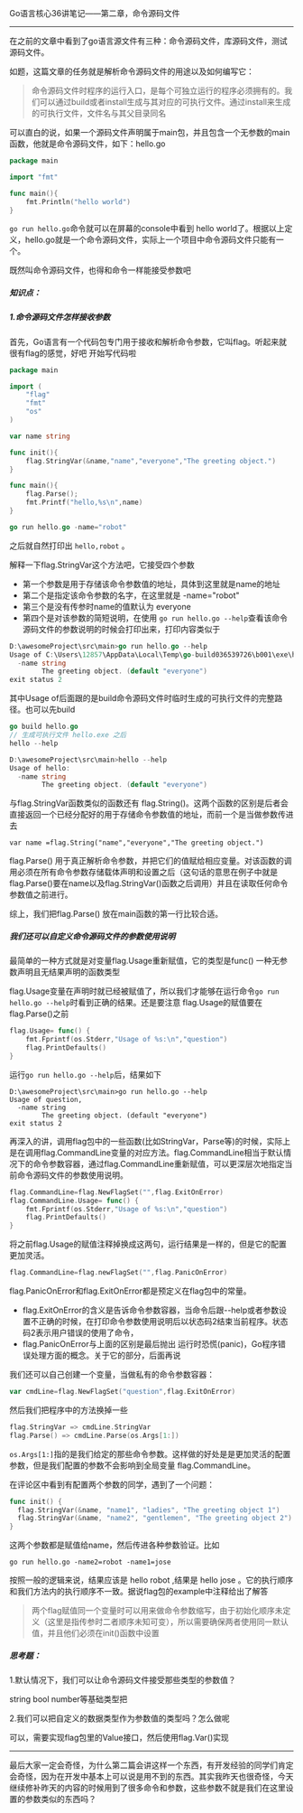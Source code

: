 Go语言核心36讲笔记——第二章，命令源码文件

---

在之前的文章中看到了go语言源文件有三种：命令源码文件，库源码文件，测试源码文件。

如题，这篇文章的任务就是解析命令源码文件的用途以及如何编写它：

> 命令源码文件时程序的运行入口，是每个可独立运行的程序必须拥有的。我们可以通过build或者install生成与其对应的可执行文件。通过install来生成的可执行文件，文件名与其父目录同名

可以直白的说，如果一个源码文件声明属于main包，并且包含一个无参数的main函数，他就是命令源码文件，如下：hello.go

```go
package main

import "fmt"

func main(){
    fmt.Println("hello world")
}
```

`go run hello.go`命令就可以在屏幕的console中看到 hello world了。根据以上定义，hello.go就是一个命令源码文件，实际上一个项目中命令源码文件只能有一个。

既然叫命令源码文件，也得和命令一样能接受参数吧

##### 知识点：

##### 1.命令源码文件怎样接收参数

首先，Go语言有一个代码包专门用于接收和解析命令参数，它叫flag。听起来就很有flag的感觉，好吧 开始写代码啦

```go
package main

import (
	"flag"
	"fmt"
	"os"
)

var name string

func init(){
	flag.StringVar(&name,"name","everyone","The greeting object.")
}

func main(){
	flag.Parse();
	fmt.Printf("hello,%s\n",name)
}
```

```go
go run hello.go -name="robot"
```

之后就自然打印出 `hello,robot` 。

解释一下flag.StringVar这个方法吧，它接受四个参数

- 第一个参数是用于存储该命令参数值的地址，具体到这里就是name的地址
- 第二个是指定该命令参数的名字，在这里就是 -name="robot"
- 第三个是没有传参时name的值默认为 everyone
- 第四个是对该参数的简短说明，在使用 `go run hello.go --help`查看该命令源码文件的参数说明的时候会打印出来，打印内容类似于

```go
D:\awesomeProject\src\main>go run hello.go --help
Usage of C:\Users\12857\AppData\Local\Temp\go-build036539726\b001\exe\hello.exe:
  -name string
        The greeting object. (default "everyone")
exit status 2
```

其中Usage of后面跟的是build命令源码文件时临时生成的可执行文件的完整路径。也可以先build

```go
go build hello.go
// 生成可执行文件 hello.exe 之后
hello --help
```

```go
D:\awesomeProject\src\main>hello --help
Usage of hello:
  -name string
        The greeting object. (default "everyone")
```

与flag.StringVar函数类似的函数还有 flag.String()。这两个函数的区别是后者会直接返回一个已经分配好的用于存储命令参数值的地址，而前一个是当做参数传进去

```
var name =flag.String("name","everyone","The greeting object.")
```

flag.Parse() 用于真正解析命令参数，并把它们的值赋给相应变量。对该函数的调用必须在所有命令参数存储载体声明和设置之后（这句话的意思在例子中就是flag.Parse()要在name以及flag.StringVar()函数之后调用）并且在读取任何命令参数值之前进行。

综上，我们把flag.Parse() 放在main函数的第一行比较合适。



##### 我们还可以自定义命令源码文件的参数使用说明

最简单的一种方式就是对变量flag.Usage重新赋值，它的类型是func() 一种无参数声明且无结果声明的函数类型

flag.Usage变量在声明时就已经被赋值了，所以我们才能够在运行命令`go run hello.go --help`时看到正确的结果。还是要注意 flag.Usage的赋值要在flag.Parse()之前

```go
flag.Usage= func() {
    fmt.Fprintf(os.Stderr,"Usage of %s:\n","question")
    flag.PrintDefaults()
}
```

运行`go run hello.go --help`后，结果如下

```
D:\awesomeProject\src\main>go run hello.go --help
Usage of question,
  -name string
        The greeting object. (default "everyone")
exit status 2
```



再深入的讲，调用flag包中的一些函数(比如StringVar，Parse等)的时候，实际上是在调用flag.CommandLine变量的对应方法。flag.CommandLine相当于默认情况下的命令参数容器，通过flag.CommandLine重新赋值，可以更深层次地指定当前命令源码文件的参数使用说明。

```go
flag.CommandLine=flag.NewFlagSet("",flag.ExitOnError)
flag.CommandLine.Usage= func() {
    fmt.Fprintf(os.Stderr,"Usage of %s:\n","question")
    flag.PrintDefaults()
}
```

将之前flag.Usage的赋值注释掉换成这两句，运行结果是一样的，但是它的配置更加灵活。

```go
flag.CommandLine=flag.newFlagSet("",flag.PanicOnError)
```

flag.PanicOnError和flag.ExitOnError都是预定义在flag包中的常量。

- flag.ExitOnError的含义是告诉命令参数容器，当命令后跟--help或者参数设置不正确的时候，在打印命令参数使用说明后以状态码2结束当前程序。状态码2表示用户错误的使用了命令，
- flag.PanicOnError与上面的区别是最后抛出 运行时恐慌(panic)，Go程序错误处理方面的概念。关于它的部分，后面再说

我们还可以自己创建一个变量，当做私有的命令参数容器：

```go
var cmdLine=flag.NewFlagSet("question",flag.ExitOnError)
```

然后我们把程序中的方法换掉一些

```go
flag.StringVar => cmdLine.StringVar
flag.Parse() => cmdLine.Parse(os.Args[1:]) 
```

`os.Args[1:]`指的是我们给定的那些命令参数。这样做的好处是是更加灵活的配置参数，但是我们配置的参数不会影响到全局变量 flag.CommandLine。

在评论区中看到有配置两个参数的同学，遇到了一个问题：

```go
func init() {
  flag.StringVar(&name, "name1", "ladies", "The greeting object 1")
  flag.StringVar(&name, "name2", "gentlemen", "The greeting object 2")
}
```

这两个参数都是赋值给name，然后传进各种参数验证。比如

`go run hello.go -name2=robot -name1=jose` 

按照一般的逻辑来说，结果应该是 hello robot ,结果是 hello jose 。它的执行顺序和我们方法内的执行顺序不一致。据说flag包的example中注释给出了解答

> 两个flag赋值同一个变量时可以用来做命令参数缩写，由于初始化顺序未定义（这里是指传参时二者顺序未知可变），所以需要确保两者使用同一默认值，并且他们必须在init()函数中设置



##### 思考题：

1.默认情况下，我们可以让命令源码文件接受那些类型的参数值？

string bool number等基础类型把

2.我们可以把自定义的数据类型作为参数值的类型吗？怎么做呢

可以，需要实现flag包里的Value接口，然后使用flag.Var()实现



---

最后大家一定会奇怪，为什么第二篇会讲这样一个东西，有开发经验的同学们肯定会奇怪，因为在开发中基本上可以说是用不到的东西。其实我昨天也很奇怪，今天继续修补昨天的内容的时候用到了很多命令和参数，这些参数不就是我们在这里设置的参数类似的东西吗？